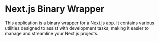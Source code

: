 # Next.js Binary Wrapper

This application is a binary wrapper for a Next.js app. It contains various utilities designed to assist with development tasks, making it easier to manage and streamline your Next.js projects.